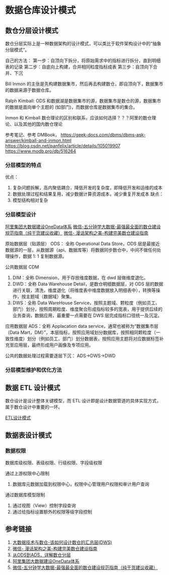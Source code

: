 # 数据仓库设计模式


## 数仓分层设计模式

数仓分层实际上是一种数据架构的设计模式，可以类比于软件架构设计中的“抽象分层模式”。

自己的方法：
第一步：自顶向下拆分，将原始需求中的指标进行拆分，直到明细表的记录
第二步：自底向上构建，合并相同粒度指标成表
第三步：自顶向下合并、下沉


Bill Inmon 的主张是先构建数据集市，然后再去构建数仓，即自顶向下，数据集市的数据来源于数据仓库。

Ralph Kimball: ODS 和数据湖是数据集市的源，数据集市是数仓的源，数据集市的数据是面向单个主题的 (如部门)，而数据仓库是数据集市的集合。

Inmon 和 Kimball 数仓理论的区别和联系，应该如何选择？？？阿里的数仓理论、以及其他的国内数仓理论

参考笔记、参考 DMBook，
https://geek-docs.com/dbms/dbms-ask-answer/kimball-and-inmon.html
https://blog.csdn.net/panfelix/article/details/105019907
https://www.modb.pro/db/516264


### 分层模型的特点

优点：
1. 复杂问题拆解，高内聚低耦合，降低开发的复杂度，即降低开发和运维的成本
2. 数据处理过程和结果复用，减少数据计算资源成本，减少重复开发成本
缺点：
1. 模型结构相对复杂

### 分层模型设计

[阿里集团大数据建设OneData体系](https://mp.weixin.qq.com/s/hgwOVtDH87vlKBRgzJ5FQQ)
[微信-五分钟学大数据-最强最全面的数仓建设规范指南（纯干货建议收藏）](https://mp.weixin.qq.com/s/knlITkxLvHRy3Aq5RFXl_w)
[微信- 漫话架构之美-构建完美数仓建设指南](https://mp.weixin.qq.com/s/bMEsFTx-rvMsEQeoTrdc6w)

原始数据层（贴源层） ODS：
全称 Operational Data Store，ODS 层是最接近数据源的一层，从数据源（api、数据库等）将数据同步数仓中，中间不做任何处理操作，数据 1: 1 复制数据源。

公共数据层 CDM
1. DIM：全称 Dimension，用于存放维度数据，在 dwd 层做维度退化。
2. DWD：全称 Data Warehouse Detail，是数仓明细数据层，对 ODS 层的数据进行关联，清洗，维度退化（将维度表中维度数据放入明细表中），转换等操作，按主题域（数据域）聚集。
3. DWS：全称 Data WareHouse Service，按照主题域、颗粒度（例如员工、部门）划分，按照周期粒度、维度聚合形成指标较多的宽表，用于提供后续的业务查询，数据应用，最重要一点需要在 DWS 层完成指标口径统一及沉淀。

应用数据层 ADS：全称 Applacation data service，通常也被称为“数据集市层（Data Mart，DM）”，本层指标，按照应用域划分数据库，按照相同颗粒度（一致性维度）划分（例如员工、部门）划分数据表，按照应用主题将对应数据标签补充至应用层，最终形成用户画像及专项应用。


公共的数据处理过程需要逐层下沉：
ADS->DWS->DWD


### 分层模型维护和优化方法


## 数据 ETL 设计模式

数仓设计是设计整体关键模型，而 ETL 设计即是设计数据管道的具体实现方式，属于数仓设计中重要的一环。

[ETL设计模式](work/methodology/Data-Engineering/Data-Development/ETL/ETL设计模式.md)



## 数据表设计模式

### 数据权限

数据库级权限、表级权限、行级权限、字段级权限

通过上游权限中心限制
1. 数据库元数据加载到权限中心，权限中心管理用户权限和审计用户查询

通过数据库模型限制
1. 通过视图（View）控制字段查询
2. 通过给指标设置额外的权限等级字段控制


## 参考链接
1. [大数据技术与数仓-该如何设计数仓的汇总层(DWS)](https://mp.weixin.qq.com/s?__biz=MzU2ODQ3NjYyMA==&mid=2247486511&idx=1&sn=5a959ce84ea93d41e51efc7b61e855f3)
2. [微信- 漫话架构之美-构建完美数仓建设指南](https://mp.weixin.qq.com/s/bMEsFTx-rvMsEQeoTrdc6w)
3. [从ODS到ADS，详解数仓分层](https://mp.weixin.qq.com/s/S--_uIFa1grnPolu_INvaw)
4. [阿里集团大数据建设OneData体系](https://mp.weixin.qq.com/s/hgwOVtDH87vlKBRgzJ5FQQ)
5. [微信-五分钟学大数据-最强最全面的数仓建设规范指南（纯干货建议收藏）](https://mp.weixin.qq.com/s/knlITkxLvHRy3Aq5RFXl_w)
